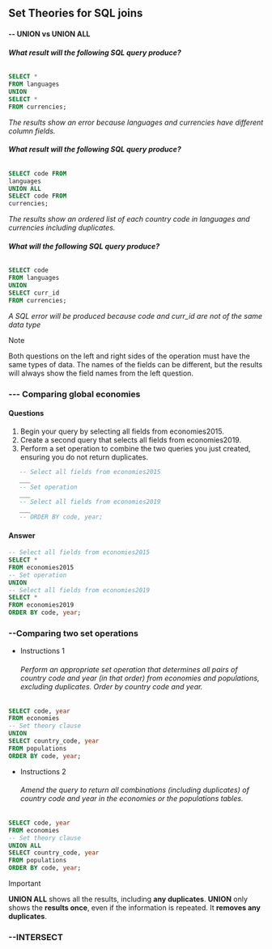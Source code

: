 ## Set Theories for SQL joins
#### -- UNION vs UNION ALL
###### **What result will the following SQL query produce?**
```SQL
SELECT *
FROM languages
UNION
SELECT *
FROM currencies;
```
*The results show an error because languages and currencies have different column fields.* 

###### **What result will the following SQL query produce?**
```SQL
SELECT code FROM
languages
UNION ALL
SELECT code FROM 
currencies;
```
*The results show an ordered list of each country code in languages and currencies including duplicates.*
###### **What will the following SQL query produce?**
```SQL
SELECT code
FROM languages
UNION
SELECT curr_id
FROM currencies;
```
*A SQL error will be produced because code and curr_id are not of the same data type*
> [!Note]
> Both questions on the left and right sides of the operation must have the same types of data. The names of the fields can be different, but the results will always show the field names from the left question.
### **--- Comparing global economies**
#### **Questions**
1. Begin your query by selecting all fields from economies2015.
2. Create a second query that selects all fields from economies2019.
3. Perform a set operation to combine the two queries you just created, ensuring you do not return duplicates.

```SQL
   -- Select all fields from economies2015
   ___    
   -- Set operation
   ___
   -- Select all fields from economies2019
   ___
   -- ORDER BY code, year;
```

#### Answer
```SQL
-- Select all fields from economies2015
SELECT * 
FROM economies2015
-- Set operation
UNION
-- Select all fields from economies2019
SELECT *
FROM economies2019
ORDER BY code, year;
```

### **--Comparing two set operations**
- Instructions 1
  ###### Perform an appropriate set operation that determines all pairs of country code and year (in that order) from economies and populations, excluding duplicates. Order by country code and year.
```SQL
SELECT code, year
FROM economies
-- Set theory clause
UNION
SELECT country_code, year
FROM populations
ORDER BY code, year;
```
- Instructions 2
  ###### Amend the query to return all combinations (including duplicates) of country code and year in the economies or the populations tables.
```SQL
SELECT code, year
FROM economies
-- Set theory clause
UNION ALL
SELECT country_code, year
FROM populations
ORDER BY code, year;
```
> [!Important]
> **UNION ALL** shows all the results, including **any duplicates**.
> **UNION** only shows the **results once**, even if the information is repeated. It **removes any duplicates**.

### **--INTERSECT**
